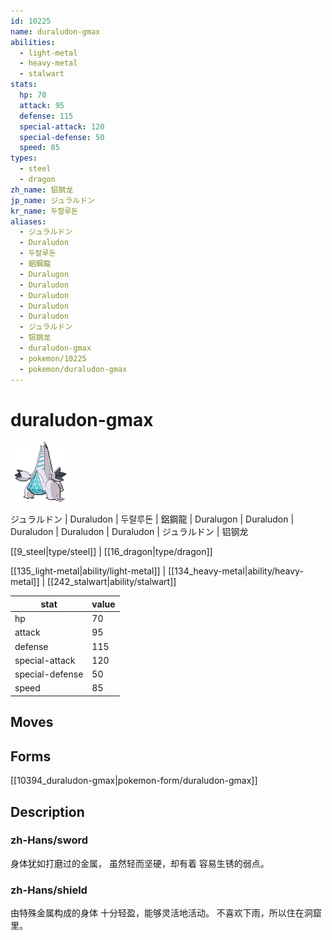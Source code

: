 ```yaml
---
id: 10225
name: duraludon-gmax
abilities:
  - light-metal
  - heavy-metal
  - stalwart
stats:
  hp: 70
  attack: 95
  defense: 115
  special-attack: 120
  special-defense: 50
  speed: 85
types:
  - steel
  - dragon
zh_name: 铝钢龙
jp_name: ジュラルドン
kr_name: 두랄루돈
aliases:
  - ジュラルドン
  - Duraludon
  - 두랄루돈
  - 鋁鋼龍
  - Duralugon
  - Duraludon
  - Duraludon
  - Duraludon
  - Duraludon
  - ジュラルドン
  - 铝钢龙
  - duraludon-gmax
  - pokemon/10225
  - pokemon/duraludon-gmax
---
```

# duraludon-gmax

![](https://raw.githubusercontent.com/PokeAPI/sprites/master/sprites/pokemon/10225.png)

ジュラルドン | Duraludon | 두랄루돈 | 鋁鋼龍 | Duralugon | Duraludon | Duraludon | Duraludon | Duraludon | ジュラルドン | 铝钢龙

[[9_steel|type/steel]] | [[16_dragon|type/dragon]]

[[135_light-metal|ability/light-metal]] | [[134_heavy-metal|ability/heavy-metal]] | [[242_stalwart|ability/stalwart]]

|stat|value|
|---|---|
|hp|70|
|attack|95|
|defense|115|
|special-attack|120|
|special-defense|50|
|speed|85|


## Moves



## Forms



[[10394_duraludon-gmax|pokemon-form/duraludon-gmax]]

## Description

### zh-Hans/sword

身体犹如打磨过的金属，
虽然轻而坚硬，却有着
容易生锈的弱点。

### zh-Hans/shield

由特殊金属构成的身体
十分轻盈，能够灵活地活动。
不喜欢下雨，所以住在洞窟里。

